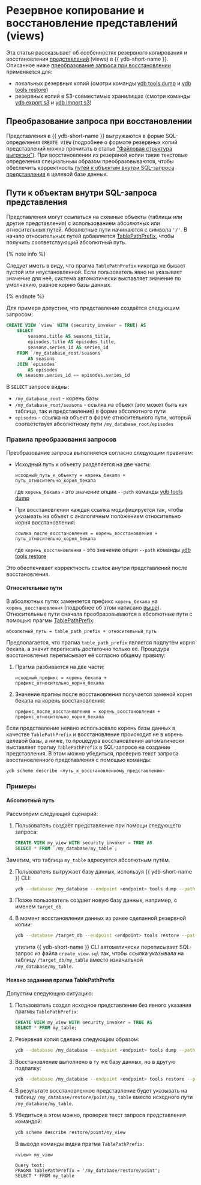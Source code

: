 # Резервное копирование и восстановление представлений (views)

Эта статья рассказывает об особенностях резервного копирования и восстановления [представлений](../../../concepts/datamodel/view.md) (views) в {{ ydb-short-name }}. Описанное ниже [преобразование запроса при восстановлении](#преобразование-запроса-при-восстановлении) применяется для:

- локальных резервных копий (смотри команды [ydb tools dump](./_includes/tools-dump.md) и [ydb tools restore](./_includes/tools-restore.md))
- резервных копий в S3-совместимых хранилищах (смотри команды [ydb export s3](./_includes/export-s3.md) и [ydb import s3](./_includes/import-s3.md))

## Преобразование запроса при восстановлении

Представления в {{ ydb-short-name }} выгружаются в форме SQL-определения `CREATE VIEW` (подробнее о формате резервных копий представлений можно прочитать в статье ["Файловая структура выгрузки"](./file-structure.md#views)). При восстановлении из резервной копии такие текстовые определения специальным образом преобразовываются, чтобы обеспечить корректность [путей к объектам внутри SQL-запроса представления](#пути-к-объектам-внутри-sql-запроса-представления) в целевой базе данных.

## Пути к объектам внутри SQL-запроса представления

Представления могут ссылаться на схемные объекты (таблицы или другие представления) с использованием абсолютных или относительных путей. Абсолютные пути начинаются с символа `'/'`. В начало относительных путей добавляется [TablePathPrefix](../../../yql/reference/syntax/pragma#table-path-prefix), чтобы получить соответствующий абсолютный путь.

{% note info %}

Следует иметь в виду, что прагма `TablePathPrefix` никогда не бывает пустой или неустановленной. Если пользователь явно не указывает значение для неё, система автоматически выставляет значение по умолчанию, равное корню базы данных.

{% endnote %}

Для примера допустим, что представление создаётся следующим запросом:

```sql
CREATE VIEW `view` WITH (security_invoker = TRUE) AS
    SELECT
        seasons.title AS seasons_title,
        episodes.title AS episodes_title,
        seasons.series_id AS series_id
    FROM `/my_database_root/seasons`
        AS seasons
    JOIN `episodes`
        AS episodes
    ON seasons.series_id == episodes.series_id
```

В `SELECT` запросе видны:

- `/my_database_root` - корень базы
- `/my_database_root/seasons` - ссылка на объект (это может быть как таблица, так и представление) в форме абсолютного пути
- `episodes` - ссылка на объект в форме относительного пути, который соответствует абсолютному пути `/my_database_root/episodes`

### Правила преобразования запросов

Преобразование запроса выполняется согласно следующим правилам:

- Исходный путь к объекту разделяется на две части:

    ```text
    исходный_путь_к_объекту = корень_бекапа + путь_относительно_корня_бекапа
    ```

    где `корень_бекапа` - это значение опции `--path` команды [ydb tools dump](./_includes/tools_dump.md)

- При восстановлении каждая ссылка модифицируется так, чтобы указывать на объект с аналогичным положением относительно корня восстановления:

    ```text
    ссылка_после_восстановления = корень_восстановления + путь_относительно_корня_бекапа
    ```

    где `корень_восстановления` - это значение опции `--path` команды [ydb tools restore](./_includes/tools_restore.md)

Это обеспечивает корректность ссылок внутри представлений после восстановления.

#### Относительные пути

В абсолютных путях заменяется префикс `корень_бекапа` на `корень_восстановления` (подробнее об этом написано [выше](#правила-преобразования-запросов)). Относительные пути сначала преобразовываются в абсолютные пути с помощью прагмы [TablePathPrefix](../../../yql/reference/syntax/pragma#table-path-prefix):

```text
абсолютный_путь = table_path_prefix + относительный_путь
```

Предполагается, что прагма `table_path_prefix` является подпутём корня бекапа, а значит переписать достаточно только её. Процедура восстановления переписывает её согласно общему правилу:

1. Прагма разбивается на две части:

    ```text
    исходный_префикс = корень_бекапа + префикс_относительно_корня_бекапа
    ```

2. Значение прагмы после восстановления получается заменой корня бекапа на корень восстановления:

    ```text
    префикс_после_восстановления = корень_восстановления + префикс_относительно_корня_бекапа
    ```

Если представление неявно использовало корень базы данных в качестве `TablePathPrefix` и восстановление происходит не в корень целевой базы, а ниже, то процедура восстановления автоматически выставляет прагму `TablePathPrefix` в SQL-запросе на создание представления. В этом можно убедиться, проверив текст запроса восстановленного представления с помощью команды:

```bash
ydb scheme describe <путь_к_восстановленному_представлению>
```

### Примеры

#### Абсолютный путь

Рассмотрим следующий сценарий:

1. Пользователь создаёт представление при помощи следующего запроса:

    ```sql
    CREATE VIEW my_view WITH security_invoker = TRUE AS
    SELECT * FROM `/my_database/my_table`;
    ```

Заметим, что таблица `my_table` адресуется абсолютным путём.

2. Пользователь выгружает базу данных, используя {{ ydb-short-name }} CLI:

    ```bash
    ydb --database /my_database --endpoint <endpoint> tools dump --path . --output ./my_backup
    ```

3. Позже пользователь создает новую базу данных, например, с именем `target_db`.

4. В момент восстановления данных из ранее сделанной резервной копии:

    ```bash
    ydb --database /target_db --endpoint <endpoint> tools restore --path . --input ./my_backup
    ```

    утилита {{ ydb-short-name }} CLI автоматически переписывает SQL-запрос из файла `create_view.sql` так, чтобы ссылка указывала на таблицу `/target_db/my_table` вместо изначальной `/my_database/my_table`.

#### Неявно заданная прагма TablePathPrefix

Допустим следующую ситуацию:

1. Пользователь создал исходное представление без явного указания прагмы `TablePathPrefix`:

    ```sql
    CREATE VIEW my_view WITH security_invoker = TRUE AS
    SELECT * FROM my_table;
    ```

2. Резервная копия сделана следующим образом:

    ```bash
    ydb --database /my_database --endpoint <endpoint> tools dump --path . --output ./my_backup
    ```

3. Восстановление выполнено в ту же базу данных, но в другую подпапку:

    ```bash
    ydb --database /my_database --endpoint <endpoint> tools restore --path ./restore/point --input ./my_backup
    ```

4. В результате восстановленное представление будет указывать на таблицу `/my_database/restore/point/my_table` вместо исходного пути `/my_database/my_table`.

5. Убедиться в этом можно, проверив текст запроса представления командой:

    ```bash
    ydb scheme describe restore/point/my_view
    ```

    В выводе команды видна прагма `TablePathPrefix`:

    ```text
    <view> my_view

    Query text:
    PRAGMA TablePathPrefix = '/my_database/restore/point';
    SELECT * FROM my_table
    ```
